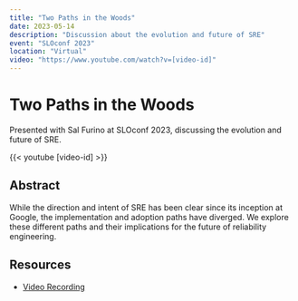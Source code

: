 ```yaml
---
title: "Two Paths in the Woods"
date: 2023-05-14
description: "Discussion about the evolution and future of SRE"
event: "SLOconf 2023"
location: "Virtual"
video: "https://www.youtube.com/watch?v=[video-id]"
---
```


# Two Paths in the Woods

Presented with Sal Furino at SLOconf 2023, discussing the evolution and future of SRE.

{{< youtube [video-id] >}}

## Abstract

While the direction and intent of SRE has been clear since its inception at Google, the implementation and adoption paths have diverged. We explore these different paths and their implications for the future of reliability engineering.

## Resources

- [Video Recording](https://www.youtube.com/watch?v=[video-id]) 